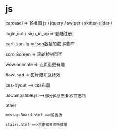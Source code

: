 # js

carousel	=>	轮播图 
	js /
	jquery /
	swiper / 
	skitter-slider /


login_out / sign_in_up	=>	登陆注册 

cart-json-jq	=>	json数据加载 购物车 

scrollScreen	=>	滚轮控制页面

wow-animate		=>	让页面更有趣

flowLoad	=>	图片瀑布流特效

css-layout ==> css布局

JsCompatible.js ==>部分js原生兼容性总结



other 

	messageBoard.html ==>留言板

	stairs.html ==>京东楼梯切换效果


